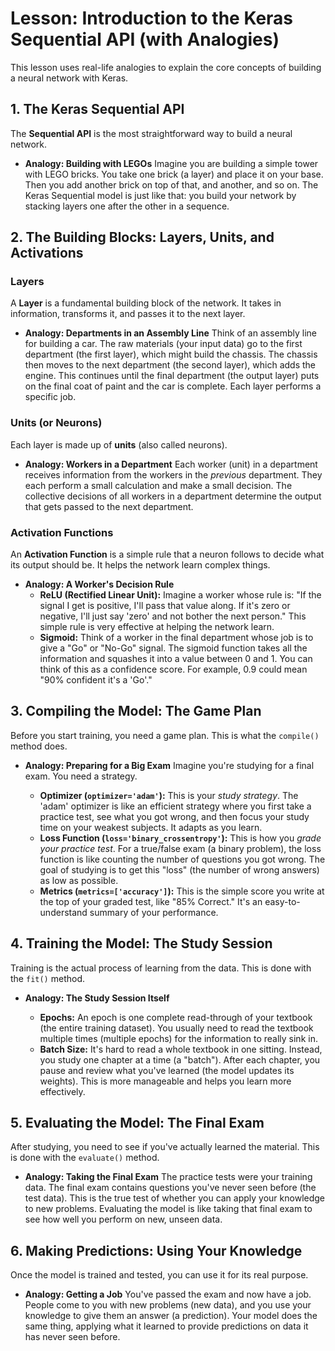 # Lesson: Introduction to the Keras Sequential API (with Analogies)

This lesson uses real-life analogies to explain the core concepts of building a neural network with Keras.

## 1. The Keras Sequential API

The **Sequential API** is the most straightforward way to build a neural network.

*   **Analogy: Building with LEGOs**
    Imagine you are building a simple tower with LEGO bricks. You take one brick (a layer) and place it on your base. Then you add another brick on top of that, and another, and so on. The Keras Sequential model is just like that: you build your network by stacking layers one after the other in a sequence.

## 2. The Building Blocks: Layers, Units, and Activations

### Layers
A **Layer** is a fundamental building block of the network. It takes in information, transforms it, and passes it to the next layer.

*   **Analogy: Departments in an Assembly Line**
    Think of an assembly line for building a car. The raw materials (your input data) go to the first department (the first layer), which might build the chassis. The chassis then moves to the next department (the second layer), which adds the engine. This continues until the final department (the output layer) puts on the final coat of paint and the car is complete. Each layer performs a specific job.

### Units (or Neurons)
Each layer is made up of **units** (also called neurons).

*   **Analogy: Workers in a Department**
    Each worker (unit) in a department receives information from the workers in the *previous* department. They each perform a small calculation and make a small decision. The collective decisions of all workers in a department determine the output that gets passed to the next department.

### Activation Functions
An **Activation Function** is a simple rule that a neuron follows to decide what its output should be. It helps the network learn complex things.

*   **Analogy: A Worker's Decision Rule**
    -   **ReLU (Rectified Linear Unit):** Imagine a worker whose rule is: "If the signal I get is positive, I'll pass that value along. If it's zero or negative, I'll just say 'zero' and not bother the next person." This simple rule is very effective at helping the network learn.
    -   **Sigmoid:** Think of a worker in the final department whose job is to give a "Go" or "No-Go" signal. The sigmoid function takes all the information and squashes it into a value between 0 and 1. You can think of this as a confidence score. For example, 0.9 could mean "90% confident it's a 'Go'."

## 3. Compiling the Model: The Game Plan

Before you start training, you need a game plan. This is what the `compile()` method does.

*   **Analogy: Preparing for a Big Exam**
    Imagine you're studying for a final exam. You need a strategy.

    -   **Optimizer (`optimizer='adam'`):** This is your *study strategy*. The 'adam' optimizer is like an efficient strategy where you first take a practice test, see what you got wrong, and then focus your study time on your weakest subjects. It adapts as you learn.
    -   **Loss Function (`loss='binary_crossentropy'`):** This is how you *grade your practice test*. For a true/false exam (a binary problem), the loss function is like counting the number of questions you got wrong. The goal of studying is to get this "loss" (the number of wrong answers) as low as possible.
    -   **Metrics (`metrics=['accuracy']`):** This is the simple score you write at the top of your graded test, like "85% Correct." It's an easy-to-understand summary of your performance.

## 4. Training the Model: The Study Session

Training is the actual process of learning from the data. This is done with the `fit()` method.

*   **Analogy: The Study Session Itself**

    -   **Epochs:** An epoch is one complete read-through of your textbook (the entire training dataset). You usually need to read the textbook multiple times (multiple epochs) for the information to really sink in.
    -   **Batch Size:** It's hard to read a whole textbook in one sitting. Instead, you study one chapter at a time (a "batch"). After each chapter, you pause and review what you've learned (the model updates its weights). This is more manageable and helps you learn more effectively.

## 5. Evaluating the Model: The Final Exam

After studying, you need to see if you've actually learned the material. This is done with the `evaluate()` method.

*   **Analogy: Taking the Final Exam**
    The practice tests were your training data. The final exam contains questions you've never seen before (the test data). This is the true test of whether you can apply your knowledge to new problems. Evaluating the model is like taking that final exam to see how well you perform on new, unseen data.

## 6. Making Predictions: Using Your Knowledge

Once the model is trained and tested, you can use it for its real purpose.

*   **Analogy: Getting a Job**
    You've passed the exam and now have a job. People come to you with new problems (new data), and you use your knowledge to give them an answer (a prediction). Your model does the same thing, applying what it learned to provide predictions on data it has never seen before.